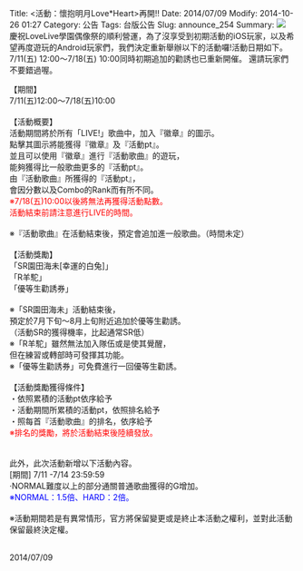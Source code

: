 Title: <活動：懷抱明月Love*Heart>再開!!
Date: 2014/07/09
Modify: 2014-10-26 01:27
Category: 公告
Tags: 台版公告
Slug: announce_254
Summary: <img src="http://seudo.github.io/llsif_tw/images/e_web_01-2.png"> 慶祝LoveLive學園偶像祭的順利營運，為了沒享受到初期活動的iOS玩家，以及希望再度遊玩的Android玩家們，我們決定重新舉辦以下的活動囉!活動日期如下。7/11(五) 12:00～7/18(五) 10:00同時初期追加的勸誘也已重新開催。 還請玩家們不要錯過喔。

<div class="content_news">
<div class="note">
<p>
【期間】<br />
7/11(五)12:00～7/18(五)10:00<br />
<br />
【活動概要】<br />
活動期間將於所有「LIVE!」歌曲中，加入『徽章』的圖示。<br />
點擊其圖示將能獲得『徽章』及『活動pt』。<br />
並且可以使用『徽章』進行『活動歌曲』的遊玩，<br />
能夠獲得比一般歌曲更多的『活動pt』。<br />
由『活動歌曲』所獲得的『活動pt』，<br />
會因分數以及Combo的Rank而有所不同。<br />
<span style="color:red;">※7/18(五)10:00以後將無法再獲得活動點數。<br />
活動結束前請注意進行LIVE的時間。</span><br />
<br />
※『活動歌曲』在活動結束後，預定會追加進一般歌曲。（時間未定）<br />
<br />
【活動獎勵】<br />
「SR園田海未[幸運的白兔]」<br />
「R羊駝」<br />
「優等生勸誘券」<br />
<br />
※「SR園田海未」活動結束後，<br />
預定於7月下旬～8月上旬附近追加於優等生勸誘。<br />
（活動SR的獲得機率，比起通常SR低）<br />
※「R羊駝」雖然無法加入隊伍或是使其覺醒，<br />
但在練習或轉部時可發揮其功能。<br />
※「優等生勸誘券」可免費進行一回優等生勸誘。<br />
<br />
【活動獎勵獲得條件】<br />
・依照累積的活動pt依序給予<br />
・活動期間所累積的活動pt，依照排名給予<br />
・照每首『活動歌曲』的排名，依序給予<br />
<span style="color:red;">※排名的獎勵，將於活動結束後陸續發放。<br /></span>
<br />
<br />
此外，此次活動新增以下活動內容。<br />
[期間] 7/11 -7/14 23:59:59 <br />
‧NORMAL難度以上的部分通關普通歌曲獲得的G增加。<br />
<span style="color:blue;">※NORMAL：1.5倍、HARD：2倍。<br /></span>
<br />
※活動期間若是有異常情形，官方將保留變更或是終止本活動之權利，並對此活動保留最終決定權。<br />
<br />
</p>
		2014/07/09
		         
</div>
</div>
